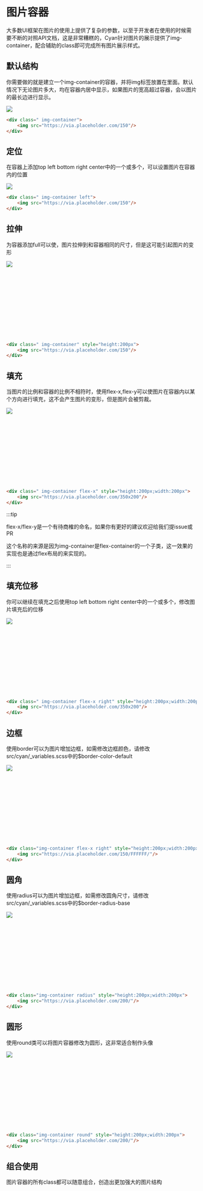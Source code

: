 # 图片容器
大多数UI框架在图片的使用上提供了复杂的参数，以至于开发者在使用的时候需要不断的对照API文档，这是非常糟糕的，Cyan针对图片的展示提供了img-container，配合辅助的class即可完成所有图片展示样式。

## 默认结构
你需要做的就是建立一个img-container的容器，并将img标签放置在里面。默认情况下无论图片多大，均在容器内居中显示，如果图片的宽高超过容器，会以图片的最长边进行显示。

<Exp>
<div slot="exp">
    <div class="demo img-container">
        <img src="https://via.placeholder.com/150"/>
    </div>
</div>
<div slot="code">

```html
<div class=" img-container">
    <img src="https://via.placeholder.com/150"/>
</div>
```
</div>
</Exp>

## 定位
在容器上添加top left bottom right center中的一个或多个，可以设置图片在容器内的位置

<Exp>
<div slot="exp">
    <div class="demo img-container left">
        <img src="https://via.placeholder.com/150"/>
    </div>
</div>
<div slot="code">

```html
<div class=" img-container left">
    <img src="https://via.placeholder.com/150"/>
</div>
```
</div>
</Exp>

## 拉伸
为容器添加full可以使，图片拉伸到和容器相同的尺寸，但是这可能引起图片的变形

<Exp>
<div slot="exp">
    <div class="demo img-container full" style="height:200px">
        <img src="https://via.placeholder.com/150"/>
    </div>
</div>
<div slot="code">

```html
<div class=" img-container" style="height:200px">
    <img src="https://via.placeholder.com/150"/>
</div>
```
</div>
</Exp>

## 填充
当图片的比例和容器的比例不相符时，使用flex-x,flex-y可以使图片在容器内以某个方向进行填充，这不会产生图片的变形，但是图片会被剪裁。

<Exp>
<div slot="exp">
    <div class="demo img-container flex-x" style="height:200px;width:200px">
        <img src="https://via.placeholder.com/350x200"/>
    </div>
</div>
<div slot="code">

```html
<div class=" img-container flex-x" style="height:200px;width:200px">
    <img src="https://via.placeholder.com/350x200"/>
</div>
```
</div>
</Exp>


:::tip

flex-x/flex-y是一个有待商榷的命名，如果你有更好的建议欢迎给我们提issue或PR

这个名称的来源是因为img-container是flex-container的一个子类，这一效果的实现也是通过flex布局的来实现的。

:::

## 填充位移

你可以继续在填充之后使用top left bottom right center中的一个或多个，修改图片填充后的位移

<Exp>
<div slot="exp">
    <div class="demo img-container flex-x right" style="height:200px;width:200px">
        <img src="https://via.placeholder.com/350x200"/>
    </div>
</div>
<div slot="code">

```html
<div class=" img-container flex-x right" style="height:200px;width:200px">
    <img src="https://via.placeholder.com/350x200"/>
</div>
```
</div>
</Exp>


## 边框
使用border可以为图片增加边框，如需修改边框颜色，请修改src/cyan/_variables.scss中的$border-color-default

<Exp>
<div slot="exp">
    <div class="img-container border" style="height:200px;width:200px">
        <img src="https://via.placeholder.com/150/FFFFFF/"/>
    </div>
</div>
<div slot="code">

```html
<div class="img-container flex-x right" style="height:200px;width:200px">
    <img src="https://via.placeholder.com/150/FFFFFF/"/>
</div>
```
</div>
</Exp>

## 圆角

使用radius可以为图片增加边框，如需修改圆角尺寸，请修改src/cyan/_variables.scss中的$border-radius-base

<Exp>
<div slot="exp" class="radius">
    <div class="img-container radius" style="height:200px;width:200px">
        <img src="https://via.placeholder.com/200/"/>
    </div>
</div>
<div slot="code">

```html
<div class="img-container radius" style="height:200px;width:200px">
    <img src="https://via.placeholder.com/200/"/>
</div>
```
</div>
</Exp>

## 圆形
使用round类可以将图片容器修改为圆形，这非常适合制作头像

<Exp>
<div slot="exp" class="radius">
    <div class="img-container round" style="height:200px;width:200px">
        <img src="https://via.placeholder.com/200/"/>
    </div>
</div>
<div slot="code">

```html
<div class="img-container round" style="height:200px;width:200px">
    <img src="https://via.placeholder.com/200/"/>
</div>
```
</div>
</Exp>

## 组合使用
图片容器的所有class都可以随意组合，创造出更加强大的图片结构
<Cyan-ImgContainer></Cyan-ImgContainer>
